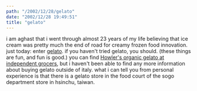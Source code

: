 ```yaml
---
path: "/2002/12/28/gelato" 
date: "2002/12/28 19:49:51" 
title: "gelato" 
---
```

i am aghast that i went through almost 23 years of my life believing that ice cream was pretty much the end of road for creamy frozen food innovation. just today: enter <a href="http://www.googlism.com/what_is/g/gelato/">gelato</a>. if you haven't tried gelato, you should. (these things are fun, and fun is good.) you can find <a href="http://www.howler.com/WhereToBuy.html">Howler's organic gelato at independent grocers</a>, but i haven't been able to find any more information about buying gelato outside of italy. what i can tell you from personal experience is that there is a gelato store in the food court of the sogo department store in hsinchu, taiwan.